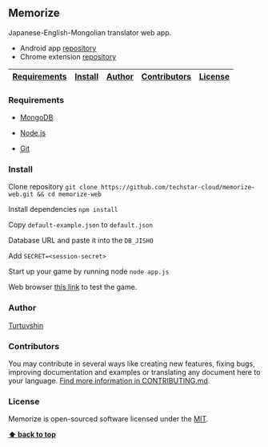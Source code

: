 ## Memorize

Japanese-English-Mongolian translator web app.
- Android app [repository](https://github.com/techstar-cloud/memorize)
- Chrome extension [repository](https://github.com/techstar-cloud/memorize-extention)

| [Requirements][] | [Install][] | [Author][] | [Contributors][] | [License][] |
|---|---|---|---|---|

### Requirements

* [MongoDB](https://docs.mongodb.com/manual/installation/)

* [Node.js](https://nodejs.org/en/download/)

* [Git](https://git-scm.com/download/win)

### Install 

Clone repository `git clone https://github.com/techstar-cloud/memorize-web.git && cd memorize-web`

Install dependencies `npm install`

Copy `default-example.json` to `default.json`

Database URL and paste it into the `DB_JISHO`

Add `SECRET=<session-secret>`

Start up your game by running node `node app.js` 

Web browser [this link](http://localhost:5000) to test the game.

### Author

 [Turtuvshin](https://github.com/tortuvshin) 

### Contributors

You may contribute in several ways like creating new features, fixing bugs, improving documentation and examples
or translating any document here to your language. [Find more information in CONTRIBUTING.md](CONTRIBUTING.md).

### License

Memorize is open-sourced software licensed under the [MIT](LICENSE).

**[⬆ back to top](#memorize)**

[Requirements]:#requirements
[Install]:#install
[Author]:#author
[Contributors]:#contributors
[License]:#license
